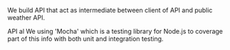 We build API that act as intermediate between client of API and public weather API.

API al
We using 'Mocha' which is a testing library for Node.js to coverage part of this info with both unit and integration testing.
